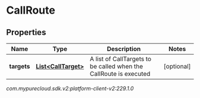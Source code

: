 # CallRoute


## Properties

| Name | Type | Description | Notes |
| ------------ | ------------- | ------------- | ------------- |
| **targets** | [**List&lt;CallTarget&gt;**](CallTarget) | A list of CallTargets to be called when the CallRoute is executed |  [optional] |




_com.mypurecloud.sdk.v2:platform-client-v2:229.1.0_

